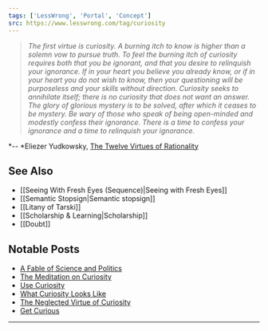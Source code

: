 ```yaml
---
tags: ['LessWrong', 'Portal', 'Concept']
src: https://www.lesswrong.com/tag/curiosity
---
```


> *The first virtue is curiosity. A burning itch to know is higher than a solemn vow to pursue truth. To feel the burning itch of curiosity requires both that you be ignorant, and that you desire to relinquish your ignorance. If in your heart you believe you already know, or if in your heart you do not wish to know, then your questioning will be purposeless and your skills without direction. Curiosity seeks to annihilate itself; there is no curiosity that does not want an answer. The glory of glorious mystery is to be solved, after which it ceases to be mystery. Be wary of those who speak of being open-minded and modestly confess their ignorance. There is a time to confess your ignorance and a time to relinquish your ignorance.*

*-- *Eliezer Yudkowsky, [The Twelve Virtues of Rationality](https://yudkowsky.net/rational/virtues/#:~:text=These%20then%20are%20twelve%20virtues,%2C%20scholarship%2C%20and%20the%20void.)

## See Also
- [[Seeing With Fresh Eyes (Sequence)|Seeing with Fresh Eyes]]
- [[Semantic Stopsign|Semantic stopsign]]
- [[Litany of Tarski]]
- [[Scholarship & Learning|Scholarship]]
- [[Doubt]]

## Notable Posts
- [A Fable of Science and Politics](https://www.lesswrong.com/lw/gt/a_fable_of_science_and_politics/)
- [The Meditation on Curiosity](https://www.lesswrong.com/lw/jz/the_meditation_on_curiosity/)
- [Use Curiosity](https://www.lesswrong.com/lw/4ku/use_curiosity/)
- [What Curiosity Looks Like](https://www.lesswrong.com/lw/96j/what_curiosity_looks_like/)
- [The Neglected Virtue of Curiosity](https://www.lesswrong.com/lw/9m2/the_neglected_virtue_of_curiosity/)
- [Get Curious](https://www.lesswrong.com/lw/aa7/get_curious/)

---

